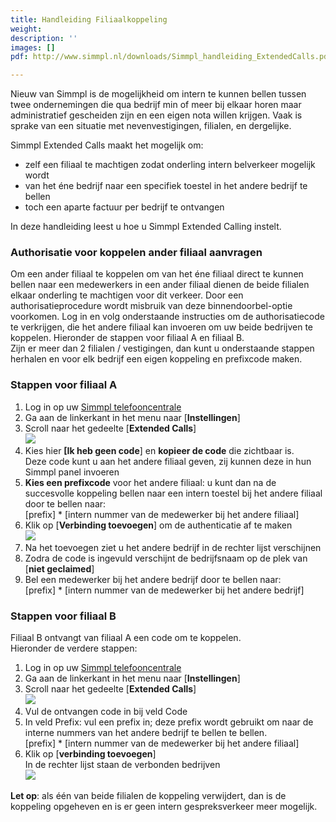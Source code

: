 ```yaml
---
title: Handleiding Filiaalkoppeling
weight: 
description: ''
images: []
pdf: http://www.simmpl.nl/downloads/Simmpl_handleiding_ExtendedCalls.pdf

---
```

Nieuw van Simmpl is de mogelijkheid om intern te kunnen bellen tussen twee ondernemingen die qua bedrijf min of meer bij elkaar horen maar administratief gescheiden zijn en een eigen nota willen krijgen. Vaak is sprake van een situatie met nevenvestigingen, filialen, en dergelijke.

Simmpl Extended Calls maakt het mogelijk om:

* zelf een filiaal te machtigen zodat onderling intern belverkeer mogelijk wordt
* van het éne bedrijf naar een specifiek toestel in het andere bedrijf te bellen
* toch een aparte factuur per bedrijf te ontvangen

In deze handleiding leest u hoe u Simmpl Extended Calling instelt.

<h3>Authorisatie voor koppelen ander filiaal aanvragen</h3>

Om een ander filiaal te koppelen om van het éne filiaal direct te kunnen bellen naar een medewerkers in een ander filiaal dienen de beide filialen elkaar onderling te machtigen voor dit verkeer. Door een authorisatieprocedure wordt misbruik van deze binnendoorbel-optie voorkomen. Log in en volg onderstaande instructies om de authorisatiecode te verkrijgen, die het andere filiaal kan invoeren om uw beide bedrijven te koppelen. Hieronder de stappen voor filiaal A en filiaal B.   
Zijn er meer dan 2 filialen / vestigingen, dan kunt u onderstaande stappen herhalen en voor elk bedrijf een eigen koppeling en prefixcode maken.

<h3>Stappen voor filiaal A</h3>

1. Log in op uw <a href="https://panel.callvoip.nl/login/panel" target="_blank">Simmpl telefooncentrale</a>
2. Ga aan de linkerkant in het menu naar \[**Instellingen**\]
3. Scroll naar het gedeelte \[**Extended Calls**\]  
   ![](https://res.cloudinary.com/callvoip/image/upload/v1565357319/features-14_hc5zst.png)
4. Kies hier **\[Ik heb geen code**\] en **kopieer de code** die zichtbaar is.   
   Deze code kunt u aan het andere filiaal geven, zij kunnen deze in hun Simmpl panel invoeren
5. **Kies een prefixcode** voor het andere filiaal: u kunt dan na de succesvolle koppeling bellen naar een intern toestel bij het andere filiaal door te bellen naar:   
   \[prefix\] * \[intern nummer van de medewerker bij het andere filiaal\]
6. Klik op \[**Verbinding toevoegen**\] om de authenticatie af te maken  
   ![](https://res.cloudinary.com/callvoip/image/upload/v1565357439/features-15_n9ohms.png)
7. Na het toevoegen ziet u het andere bedrijf in de rechter lijst verschijnen
8. Zodra de code is ingevuld verschijnt de bedrijfsnaam op de plek van \[**niet geclaimed**\]
9. Bel een medewerker bij het andere bedrijf door te bellen naar:   
   \[prefix\] * \[intern nummer van de medewerker bij het andere bedrijf\]

<h3>Stappen voor filiaal B</h3>

Filiaal B ontvangt van filiaal A een code om te koppelen.   
Hieronder de verdere stappen:

1. Log in op uw <a href="https://panel.callvoip.nl/login/panel" target="_blank">Simmpl telefooncentrale</a>
2. Ga aan de linkerkant in het menu naar \[**Instellingen**\]
3. Scroll naar het gedeelte \[**Extended Calls**\]  
   ![](https://res.cloudinary.com/callvoip/image/upload/v1565357640/features-16_l6cd5i.png)
4. Vul de ontvangen code in bij veld Code
5. In veld Prefix: vul een prefix in; deze prefix wordt gebruikt om naar de interne nummers van het andere bedrijf te bellen te bellen.   
   \[prefix\] * \[intern nummer van de medewerker bij het andere filiaal\]
6. Klik op \[**verbinding toevoegen**\]   
   In de rechter lijst staan de verbonden bedrijven  
   ![](https://res.cloudinary.com/callvoip/image/upload/v1565357730/features-17_ykcknk.png)

**Let op**: als één van beide filialen de koppeling verwijdert, dan is de koppeling opgeheven en is er geen intern gespreksverkeer meer mogelijk.